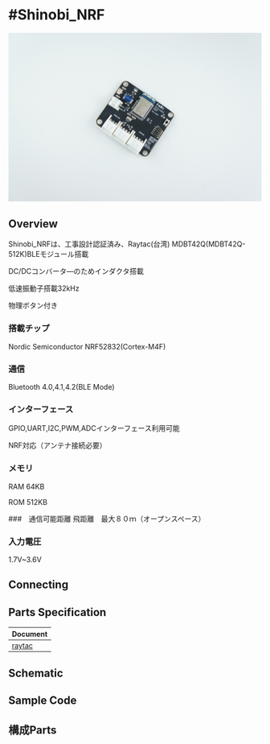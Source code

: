 # #Shinobi_NRF

![](/img/Shinobi/Shinobi_NRF.JPG)
<!--COLORME-->

## Overview

Shinobi_NRFは、工事設計認証済み、Raytac(台湾) MDBT42Q(MDBT42Q-512K)BLEモジュール搭載

DC/DCコンバータ―のためインダクタ搭載

低速振動子搭載32kHz

物理ボタン付き

### 搭載チップ

Nordic Semiconductor NRF52832(Cortex-M4F)

### 通信

Bluetooth 4.0,4.1,4.2(BLE Mode)

### インターフェース

GPIO,UART,I2C,PWM,ADCインターフェース利用可能

NRF対応（アンテナ接続必要）

### メモリ

RAM 64KB

ROM 512KB

###　通信可能距離
飛距離　最大８０ｍ（オープンスペース）

### 入力電圧

1.7V~3.6V


## Connecting

## Parts Specification
| Document |
|:--|
| [raytac](http://www.raytac.com/products.php?subid=55) |

## Schematic

## Sample Code

## 構成Parts
